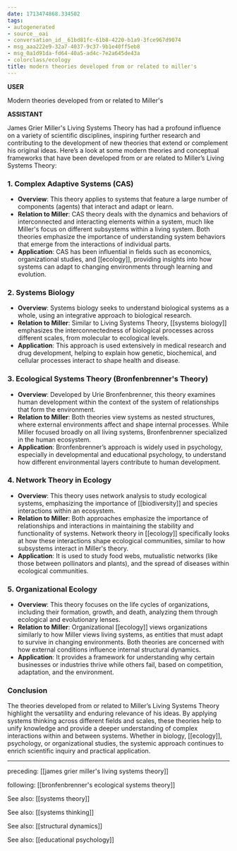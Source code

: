```yaml
---
date: 1713474868.334502
tags:
- autogenerated
- source__oai
- conversation_id__61bd81fc-61b8-4220-b1a9-3fce967d9074
- msg_aaa222e9-32a7-4037-9c37-9b1e40ff5eb8
- msg_0a1d91da-fd64-40a5-ad4c-7e2a645de43a
- colorclass/ecology
title: modern theories developed from or related to miller's
---
```


**USER**

Modern theories developed from or related to Miller's


**ASSISTANT**

James Grier Miller's Living Systems Theory has had a profound influence on a variety of scientific disciplines, inspiring further research and contributing to the development of new theories that extend or complement his original ideas. Here’s a look at some modern theories and conceptual frameworks that have been developed from or are related to Miller’s Living Systems Theory:

### 1. **Complex Adaptive Systems (CAS)**
- **Overview**: This theory applies to systems that feature a large number of components (agents) that interact and adapt or learn.
- **Relation to Miller**: CAS theory deals with the dynamics and behaviors of interconnected and interacting elements within a system, much like Miller's focus on different subsystems within a living system. Both theories emphasize the importance of understanding system behaviors that emerge from the interactions of individual parts.
- **Application**: CAS has been influential in fields such as economics, organizational studies, and [[ecology]], providing insights into how systems can adapt to changing environments through learning and evolution.

### 2. **Systems Biology**
- **Overview**: Systems biology seeks to understand biological systems as a whole, using an integrative approach to biological research.
- **Relation to Miller**: Similar to Living Systems Theory, [[systems biology]] emphasizes the interconnectedness of biological processes across different scales, from molecular to ecological levels.
- **Application**: This approach is used extensively in medical research and drug development, helping to explain how genetic, biochemical, and cellular processes interact to shape health and disease.

### 3. **Ecological Systems Theory (Bronfenbrenner's Theory)**
- **Overview**: Developed by Urie Bronfenbrenner, this theory examines human development within the context of the system of relationships that form the environment.
- **Relation to Miller**: Both theories view systems as nested structures, where external environments affect and shape internal processes. While Miller focused broadly on all living systems, Bronfenbrenner specialized in the human ecosystem.
- **Application**: Bronfenbrenner’s approach is widely used in psychology, especially in developmental and educational psychology, to understand how different environmental layers contribute to human development.

### 4. **Network Theory in Ecology**
- **Overview**: This theory uses network analysis to study ecological systems, emphasizing the importance of [[biodiversity]] and species interactions within an ecosystem.
- **Relation to Miller**: Both approaches emphasize the importance of relationships and interactions in maintaining the stability and functionality of systems. Network theory in [[ecology]] specifically looks at how these interactions shape ecological communities, similar to how subsystems interact in Miller's theory.
- **Application**: It is used to study food webs, mutualistic networks (like those between pollinators and plants), and the spread of diseases within ecological communities.

### 5. **Organizational Ecology**
- **Overview**: This theory focuses on the life cycles of organizations, including their formation, growth, and death, analyzing them through ecological and evolutionary lenses.
- **Relation to Miller**: Organizational [[ecology]] views organizations similarly to how Miller views living systems, as entities that must adapt to survive in changing environments. Both theories are concerned with how external conditions influence internal structural dynamics.
- **Application**: It provides a framework for understanding why certain businesses or industries thrive while others fail, based on competition, adaptation, and the environment.

### Conclusion

The theories developed from or related to Miller’s Living Systems Theory highlight the versatility and enduring relevance of his ideas. By applying systems thinking across different fields and scales, these theories help to unify knowledge and provide a deeper understanding of complex interactions within and between systems. Whether in biology, [[ecology]], psychology, or organizational studies, the systemic approach continues to enrich scientific inquiry and practical application.


---

preceding: [[james grier miller's living systems theory]]  


following: [[bronfenbrenner's ecological systems theory]]

See also: [[systems theory]]


See also: [[systems thinking]]


See also: [[structural dynamics]]


See also: [[educational psychology]]